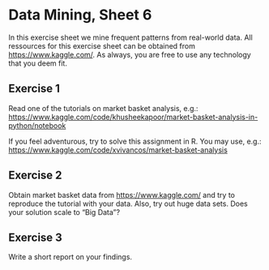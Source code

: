 # Data Mining, Sheet 6

In this exercise sheet we mine frequent patterns from real-world data. All ressources for this exercise sheet can be obtained from https://www.kaggle.com/. As always, you are free to use any technology that you deem fit.

## Exercise 1

Read one of the tutorials on market basket analysis, e.g.:
https://www.kaggle.com/code/khusheekapoor/market-basket-analysis-in-python/notebook

If you feel adventurous, try to solve this assignment in R. You may use, e.g.:
https://www.kaggle.com/code/xvivancos/market-basket-analysis

## Exercise 2

Obtain market basket data from https://www.kaggle.com/ and try to reproduce the tutorial with your data. Also, try out huge data sets. Does your solution scale to “Big Data”?

## Exercise 3

Write a short report on your findings.